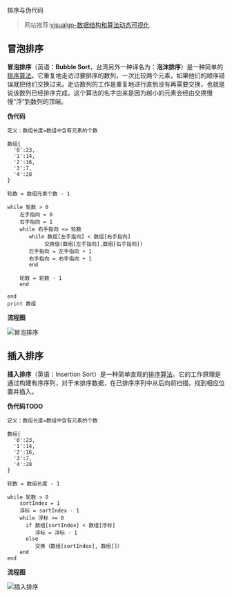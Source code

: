 排序与伪代码

> 网站推荐:[visualgo-数据结构和算法动态可视化](https://visualgo.net)

## 冒泡排序

**冒泡排序**（英语：**Bubble Sort**，台湾另外一种译名为：**泡沫排序**）是一种简单的[排序算法](https://zh.wikipedia.org/wiki/%E6%8E%92%E5%BA%8F%E7%AE%97%E6%B3%95)。它重复地走访过要排序的数列，一次比较两个元素，如果他们的顺序错误就把他们交换过来。走访数列的工作是重复地进行直到没有再需要交换，也就是说该数列已经排序完成。这个算法的名字由来是因为越小的元素会经由交换慢慢“浮”到数列的顶端。

**伪代码** 

```
定义：数组长度=数组中含有元素的个数

数组{
  '0':23,
  '1':14,
  '2':16,
  '3':7,
  '4':28
}

轮数 = 数组元素个数 - 1	

while 轮数 > 0
    左手指向 = 0
    右手指向 = 1
    while 右手指向 <= 轮数
       while 数组[左手指向] < 数组[右手指向]
            交换值(数组[左手指向],数组[右手指向])
       左手指向 = 左手指向 + 1
       右手指向 = 右手指向 + 1
       end
       
    轮数 = 轮数 - 1
    end
    
end   
print 数组

```

**流程图** 

![冒泡排序](https://i.loli.net/2017/11/06/59fffddb490c7.png)



## 插入排序

**插入排序**（英语：Insertion Sort）是一种简单直观的[排序算法](https://zh.wikipedia.org/wiki/%E6%8E%92%E5%BA%8F%E7%AE%97%E6%B3%95)。它的工作原理是通过构建有序序列，对于未排序数据，在已排序序列中从后向前扫描，找到相应位置并插入。  

**伪代码TODO** 

```
定义：数组长度=数组中含有元素的个数

数组{
  '0':23,
  '1':14,
  '2':16,
  '3':7,
  '4':28
}

轮数 = 数组长度 - 1 

while 轮数 > 0
	sortIndex = 1
	浮标 = sortIndex - 1
	while 浮标 >= 0
      if 数组[sortIndex] < 数组[浮标] 
		 浮标 = 浮标 - 1
      else 
      	 交换（数组[sortIndex], 数组[]）
	end      
end 
```

**流程图**

![插入排序](https://i.loli.net/2017/11/06/59fffdea722ac.png)